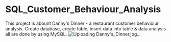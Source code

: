 # SQL_Customer_Behaviour_Analysis
This project is abount Danny's Dinner - a restaurant customer behavioiur analysis. Create database, create table, insert data into table & data analysis all are done by using MySQL.
![Uploading Danny's_Dinner.jpg…]()

